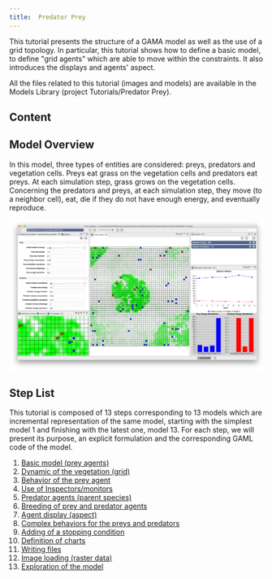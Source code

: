 ```yaml
---
title:  Predator Prey
---
```



This tutorial presents the structure of a GAMA model as well as the use of a grid topology. In particular, this tutorial shows how to define a basic model, to define "grid agents" which are able to move within the constraints. It also introduces the displays and agents' aspect.

All the files related to this tutorial (images and models) are available in the Models Library (project Tutorials/Predator Prey).

## Content

## Model Overview
In this model, three types of entities are considered: preys, predators and vegetation cells. Preys
eat grass on the vegetation cells and predators eat preys. At each simulation step, grass grows on the vegetation cells. Concerning the predators and preys, at each simulation step, they move (to a neighbor cell), eat, die if they do not have enough energy, and eventually reproduce.

![Tutorial models Predator-Prey.](/resources/images/tutorials/predator_prey.png)


## Step List

This tutorial is composed of 13 steps corresponding to 13 models which are incremental representation of the same model, starting with the simplest model 1 and finishing with the latest one, model 13. For each step, we will present its purpose, an explicit formulation and the corresponding GAML code of the model.

1. [Basic model (prey agents)](PredatorPrey_step1)
1. [Dynamic of the vegetation (grid)](PredatorPrey_step2)
1. [Behavior of the prey agent](PredatorPrey_step3)
1. [Use of Inspectors/monitors](PredatorPrey_step4)
1. [Predator agents (parent species)](PredatorPrey_step5)
1. [Breeding of prey and predator agents](PredatorPrey_step6)
1. [Agent display (aspect)](PredatorPrey_step7)
1. [Complex behaviors for the preys and predators](PredatorPrey_step8)
1. [Adding of a stopping condition](PredatorPrey_step9)
1. [Definition of charts](PredatorPrey_step10)
1. [Writing files](PredatorPrey_step11)
1. [Image loading (raster data)](PredatorPrey_step12)
1. [Exploration of the model](PredatorPrey_step13)
